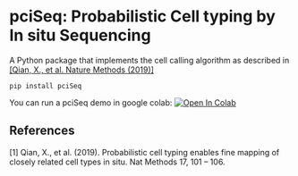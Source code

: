 # pciSeq: Probabilistic Cell typing by In situ Sequencing
A Python package that implements the cell calling algorithm as described in [[Qian, X., et al. Nature Methods (2019)]](#1)
```
pip install pciSeq
```

You can run a pciSeq demo in google colab: [![Open In Colab](https://colab.research.google.com/assets/colab-badge.svg)](https://colab.research.google.com/github/acycliq/pciSeq/blob/master/notebooks/pciSeq.ipynb)

## References 
<a id="1">[1]</a> 
Qian, X., et al. (2019). Probabilistic cell typing enables fine mapping of closely related cell types in situ. Nat
Methods 17, 101 – 106.


